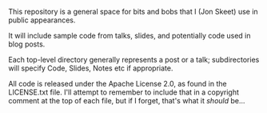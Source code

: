 This repository is a general space for bits and bobs that I (Jon
Skeet) use in public appearances.

It will include sample code from talks, slides, and potentially
code used in blog posts.

Each top-level directory generally represents a post or a talk;
subdirectories will specify Code, Slides, Notes etc if appropriate.

All code is released under the Apache License 2.0, as found in the
LICENSE.txt file. I'll attempt to remember to include that in a
copyright comment at the top of each file, but if I forget, that's
what it *should* be...
